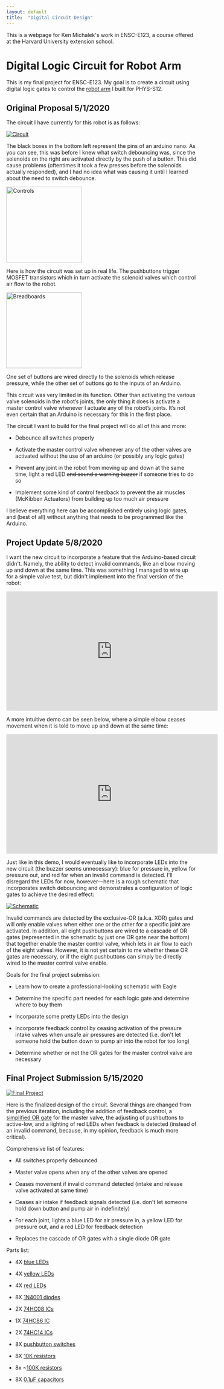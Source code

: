 ```yaml
---
layout: default
title:  "Digital Circuit Design"
---
```


This is a webpage for Ken Michalek's work in ENSC-E123, a course offered at the Harvard University extension school.

# Digital Logic Circuit for Robot Arm

This is my final project for ENSC-E123. My goal is to create a circuit using digital logic gates to control the [robot arm](https://kem406.github.io/PHYS-S12/12/) I built for PHYS-S12.

## Original Proposal 5/1/2020

The circuit I have currently for this robot is as follows:

[<img src="circuit1_mini.png" alt="Circuit">](https://kem406.github.io/ENSC-E123/circuit1.png)

The black boxes in the bottom left represent the pins of an arduino nano. As you can see, this was before I knew what switch debouncing was, since the solenoids on the right are activated directly by the push of a button. This did cause problems (oftentimes it took a few presses before the solenoids actually responded), and I had no idea what was causing it until I learned about the need to switch debounce.

[<img src="controls_mini.png" alt="Controls" style="height: 200px; max-width: 48%">](https://kem406.github.io/ENSC-E123/controls.jpg)

Here is how the circuit was set up in real life. The pushbuttons trigger MOSFET transistors which in turn activate the solenoid valves which control air flow to the robot.

[<img src="breadboards.jpg" alt="Breadboards" style="height: 200px; max-width: 48%">](https://kem406.github.io/ENSC-E123/breadboards.jpg)

One set of buttons are wired directly to the solenoids which release pressure, while the other set of buttons go to the inputs of an Arduino.

This circuit was very limited in its function. Other than activating the various valve solenoids in the robot’s joints, the only thing it does is activate a master control valve whenever I actuate any of the robot’s joints. It’s not even certain that an Arduino is necessary for this in the first place.

The circuit I want to build for the final project will do all of this and more:

* Debounce all switches properly

* Activate the master control valve whenever any of the other valves are activated without the use of an arduino (or possibly any logic gates)

* Prevent any joint in the robot from moving up and down at the same time, light a red LED ~~and sound a warning buzzer~~ if someone tries to do so

* Implement some kind of control feedback to prevent the air muscles (McKibben Actuators) from building up too much air pressure

I believe everything here can be accomplished entirely using logic gates, and (best of all) without anything that needs to be programmed like the Arduino.

## Project Update 5/8/2020

I want the new circuit to incorporate a feature that the Arduino-based circuit didn't. Namely, the ability to detect invalid commands, like an elbow moving up and down at the same time. This was something I managed to wire up for a simple valve test, but didn't implement into the final version of the robot:

<iframe src="https://www.youtube.com/embed/G4ze2Gb5cMY"
    width="560"
    height="315"
    frameborder="0"
    allowfullscreen>
</iframe>

A more intuitive demo can be seen below, where a simple elbow ceases movement when it is told to move up and down at the same time:

<iframe src="https://www.youtube.com/embed/UXNurMPjWgg"
    width="560"
    height="315"
    frameborder="0"
    allowfullscreen>
</iframe>

Just like in this demo, I would eventually like to incorporate LEDs into the new circuit (the buzzer seems unnecessary): blue for pressure in, yellow for pressure out, and red for when an invalid command is detected. I'll disregard the LEDs for now, however⁠—here is a rough schematic that incorporates switch debouncing and demonstrates a configuration of logic gates to achieve the desired effect:

[<img src="schematic1_mini.png" alt="Schematic">](https://kem406.github.io/ENSC-E123/schematic1.jpg)

Invalid commands are detected by the exclusive-OR (a.k.a. XOR) gates and will only enable valves when either one or the other for a specific joint are activated. In addition, all eight pushbuttons are wired to a cascade of OR gates (represented in the schematic by just one OR gate near the bottom) that together enable the master control valve, which lets in air flow to each of the eight valves. However, it is not yet certain to me whether these OR gates are necessary, or if the eight pushbuttons can simply be directly wired to the master control valve enable.

Goals for the final project submission:

* Learn how to create a professional-looking schematic with Eagle

* Determine the specific part needed for each logic gate and determine where to buy them

* Incorporate some pretty LEDs into the design

* Incorporate feedback control by ceasing activation of the pressure intake valves when unsafe air pressures are detected (i.e. don't let someone hold the button down to pump air into the robot for too long)

* Determine whether or not the OR gates for the master control valve are necessary

## Final Project Submission 5/15/2020

[<img src="ensc_final.png" alt="Final Project">](https://kem406.github.io/ENSC-E123/ensc_final.png)

Here is the finalized design of the circuit. Several things are changed from the previous iteration, including the addition of feedback control, a [simplified OR gate](http://www.learningaboutelectronics.com/Articles/Diode-OR-gate-circuit.php) for the master valve, the adjusting of pushbuttons to active-low, and a lighting of red LEDs when feedback is detected (instead of an invalid command, because, in my opinion, feedback is much more critical).

Comprehensive list of features:

* All switches properly debounced

* Master valve opens when any of the other valves are opened

* Ceases movement if invalid command detected (intake and release valve activated at same time)

* Ceases air intake if feedback signals detected (i.e. don't let someone hold down button and pump air in indefinitely)

* For each joint, lights a blue LED for air pressure in, a yellow LED for pressure out, and a red LED for feedback detection

* Replaces the cascade of OR gates with a single diode OR gate

Parts list:

* 4X [blue LEDs](https://www.alliedelec.com/product/kingbright/wp7113qbc-d/70062986/?utm_source=google&utm_medium=cpc&adpos=&scid=scplp70062986&sc_intid=70062986&gclid=EAIaIQobChMI3LmQo6W16QIVjInICh1eLALEEAQYBCABEgKgjPD_BwE&gclsrc=aw.ds)

* 4X [yellow LEDs](https://www.parts-express.com/super-ultra-bright-yellow-5mm-led-10000-mcd--070-542)

* 4X [red LEDs](https://lighthouseleds.com/5mm-led-red-ultra-bright-15-000-mcd.html?gclid=EAIaIQobChMItKzs2KW16QIVF47ICh2K2wHYEAQYAyABEgIkhfD_BwE)

* 8X [1N4001 diodes](https://www.digikey.com/product-detail/en/on-semiconductor/1N4001/1N4001FSCT-ND/1532742)

* 2X [74HC08 ICs](https://www.digikey.com/product-detail/en/texas-instruments/SN74HC08N/296-1570-5-ND/277216)

* 1X [74HC86 IC](https://www.digikey.com/product-detail/en/texas-instruments/SN74HC86N/296-8375-5-ND/376842)

* 2X [74HC14 ICs](https://www.digikey.com/product-detail/en/nexperia-usa-inc/74HC14D-653/1727-2783-2-ND/763005)

* 8X [pushbutton switches](https://www.newark.com/alcoswitch-te-connectivity/1825910-6/tact-switch-spst-0-05a-24vdc-solder/dp/60M5365?gclid=EAIaIQobChMIp6qhkKW16QIVBeXICh0pxgEXEAQYBCABEgLOOPD_BwE&mckv=s_dc|pcrid|434136793434|plid||kword||match||slid||product|60M5365|pgrid|100464451146|ptaid|pla-904243529025|&CMP=KNC-GUSA-GEN-Shopping-NewStructure-Switches-Relays)

* 8X [10K resistors](https://www.digikey.com/product-detail/en/te-connectivity-passive-product/YR1B10KCC/A105970TB-ND/2389737)

* 8x ~[100K resistors](https://www.digikey.com/product-detail/en/yageo/MFR-25FBF52-110K/110KXBK-ND/13481)

* 8X [0.1μF capacitors](https://www.digikey.com/product-detail/en/nichicon/UMA1H0R1MCD2TP/493-10420-3-ND/4312419)
